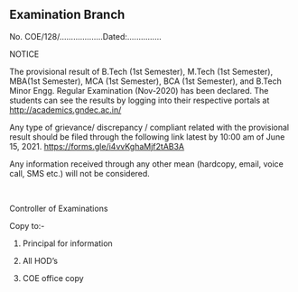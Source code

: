 ## Examination Branch

No. COE/128/...................Dated:...............

NOTICE

The provisional result of B.Tech (1st Semester), M.Tech (1st Semester), MBA(1st Semester), MCA (1st Semester), BCA (1st Semester), and B.Tech Minor Engg. Regular Examination (Nov-2020) has been declared. The students can see the results by logging into their respective portals at http://academics.gndec.ac.in/

Any type of grievance/ discrepancy / compliant related with the
provisional result should be filed through the following link latest by
10:00 am of June 15, 2021. https://forms.gle/i4vvKghaMjf2tAB3A

Any information received through any other mean (hardcopy, email, voice
call, SMS etc.) will not be considered.

</br>

Controller of Examinations


Copy to:-

1. Principal for information

2. All HOD’s

3. COE office copy
